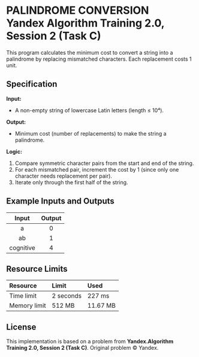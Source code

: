 # PALINDROME CONVERSION <br> Yandex Algorithm Training 2.0, Session 2 (Task C)

This program calculates the minimum cost to convert a string into a palindrome by replacing mismatched characters. Each replacement costs 1 unit.

## Specification

**Input:**

- A non-empty string of lowercase Latin letters (length ≤ 10⁴).

**Output:**

- Minimum cost (number of replacements) to make the string a palindrome.

**Logic:**

1. Compare symmetric character pairs from the start and end of the string.
2. For each mismatched pair, increment the cost by 1 (since only one character needs replacement per pair).
3. Iterate only through the first half of the string.

## Example Inputs and Outputs

| Input | Output |
| :--: | :--: |
| a | 0 |
| ab | 1 |
| cognitive | 4 |

## Resource Limits

| Resource | Limit | Used |
| :-- | :-- | :-- |
| Time limit | 2 seconds | 227 ms |
| Memory limit | 512 MB | 11.67 MB |

## License

This implementation is based on a problem from **Yandex.Algorithm Training 2.0, Session 2 (Task C)**.
Original problem © Yandex.
